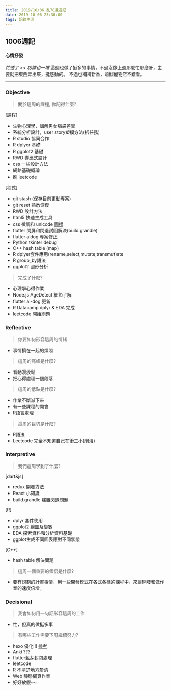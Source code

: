 ```yaml
---
title: 2019/10/06 亂78遭週記
date: 2019-10-06 23:30:00
tags: 記錄生活
---
```

## **1006週記**

#### 心情抒發
*忙透了 >< 功課也一堆*
這週也做了挺多的事情，不過沒像上週那麼忙那麼肝，主要就把東西弄出來，挺感動的。
不過也補補新番，萌獸寵物店不錯看。

---

### **Objective**

> 關於這周的課程, 你記得什麼?

[課程]
- 生物心理學，講解男女腦袋差異
- 系統分析設計，user story塑模方法(拆任務)
- R studio 協同合作
- R dplyer 基礎
- R ggplot2 基礎
- RWD 響應式設計
- css 一些設計方法
- 網路基礎概論
- 刷 leetcode

[程式]
- git stash (保存目前更動專案)
- git reset 熟悉恢復
- RWD 設計方法
- html5 快速生成工具
- css 微調和 unicode [圖標](https://www.codetable.net/decimal/9881)
- flutter 閃屏和閃退試圖解決(build.grandle)
- flutter aidog 專案修正
- Python tkinter debug
- C++ hash table (map)
- R dplyer套件應用(rename,select,mutate,transmut)ate
- R group_by語法
- ggplot2 圖形分析

> 完成了什麼?

- 心理學心得作業
- Node.js AgeDetect 細節了解
- flutter ai-dog 更新
- R Datacamp dplyr & EDA 完成
- leetcode 開始刷題

### **Reflective**

> 你要如何形容這周的情緒

* 事情擠在一起的煩悶

> 這周的高峰是什麼?

* 看動漫放鬆
* 把心得處理一個段落

> 這周的低點是什麼?

* 作業不斷派下來
* 有一些課程的開會
* R語言處理

> 這周的巨坑是什麼?

* R語法
* Leetcode 完全不知道自己在衝三小(崩潰)

### **Interpretive**

> 我們這周學到了什麼?

[dart&js]
- redux 開發方法
- React 小知識
- build.grandle 建置閃退問題

[R]
- dplyr 套件使用
- ggplot2 繪圖及變數
- EDA 探索資料和分析資料基礎
- ggplot生成不同圖表應對不同狀態

[C++]
- hash table 解決問題

> 這周一個重要的領悟是什麼?

* 要有規劃的計畫事情，用一些開發模式在各式各樣的課程中，來讓開發和做作業的速度倍增。

### **Decisional**

> 我會如何用一句話形容這周的工作

* 忙，但真的做挺多事

> 有哪些工作需要下周繼續努力?

- hexo 優化!!! [參考](https://www.codetable.net/decimal/9881)
- Anki ???
- flutter藍芽封包處理
- leetcode
- R 不清楚地方釐清
- Web 靜態網頁作業
- 好好放假~~
